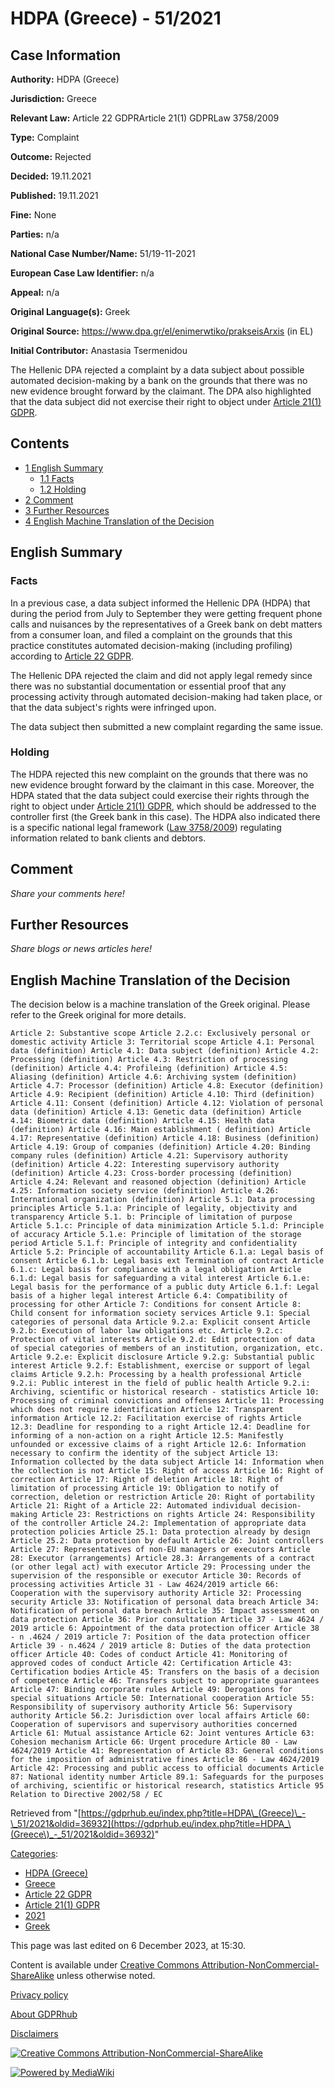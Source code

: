 # HDPA (Greece) - 51/2021

## Case Information

**Authority:** HDPA (Greece)

**Jurisdiction:** Greece

**Relevant Law:** Article 22 GDPRArticle 21(1) GDPRLaw 3758/2009

**Type:** Complaint

**Outcome:** Rejected

**Decided:** 19.11.2021

**Published:** 19.11.2021

**Fine:** None

**Parties:** n/a

**National Case Number/Name:** 51/19-11-2021

**European Case Law Identifier:** n/a

**Appeal:** n/a

**Original Language(s):** Greek

**Original Source:** https://www.dpa.gr/el/enimerwtiko/prakseisArxis (in EL)

**Initial Contributor:** Anastasia Tsermenidou

The Hellenic DPA rejected a complaint by a data subject about possible automated decision-making by a bank on the grounds that there was no new evidence brought forward by the claimant. The DPA also highlighted that the data subject did not exercise their right to object under [Article 21(1) GDPR](/index.php?title=Article_21_GDPR#1 "Article 21 GDPR").

## Contents

*   [1 English Summary](#English_Summary)
    *   [1.1 Facts](#Facts)
    *   [1.2 Holding](#Holding)
*   [2 Comment](#Comment)
*   [3 Further Resources](#Further_Resources)
*   [4 English Machine Translation of the Decision](#English_Machine_Translation_of_the_Decision)

## English Summary

### Facts

In a previous case, a data subject informed the Hellenic DPA (HDPA) that during the period from July to September they were getting frequent phone calls and nuisances by the representatives of a Greek bank on debt matters from a consumer loan, and filed a complaint on the grounds that this practice constitutes automated decision-making (including profiling) according to [Article 22 GDPR](/index.php?title=Article_22_GDPR "Article 22 GDPR").

The Hellenic DPA rejected the claim and did not apply legal remedy since there was no substantial documentation or essential proof that any processing activity through automated decision-making had taken place, or that the data subject's rights were infringed upon.

The data subject then submitted a new complaint regarding the same issue.

### Holding

The HDPA rejected this new complaint on the grounds that there was no new evidence brought forward by the claimant in this case. Moreover, the HDPA stated that the data subject could exercise their rights through the right to object under [Article 21(1) GDPR](/index.php?title=Article_21_GDPR#1 "Article 21 GDPR"), which should be addressed to the controller first (the Greek bank in this case). The HDPA also indicated there is a specific national legal framework ([Law 3758/2009](https://www.e-nomothesia.gr/sunegoros-tou-katanalote/n-3758-2009.html)) regulating information related to bank clients and debtors.

## Comment

_Share your comments here!_

## Further Resources

_Share blogs or news articles here!_

## English Machine Translation of the Decision

The decision below is a machine translation of the Greek original. Please refer to the Greek original for more details.

```
Article 2: Substantive scope Article 2.2.c: Exclusively personal or domestic activity Article 3: Territorial scope Article 4.1: Personal data (definition) Article 4.1: Data subject (definition) Article 4.2: Processing (definition) Article 4.3: Restriction of processing (definition) Article 4.4: Profileing (definition) Article 4.5: Aliasing (definition) Article 4.6: Archiving system (definition) Article 4.7: Processor (definition) Article 4.8: Executor (definition) Article 4.9: Recipient (definition) Article 4.10: Third (definition) Article 4.11: Consent (definition) Article 4.12: Violation of personal data (definition) Article 4.13: Genetic data (definition) Article 4.14: Biometric data (definition) Article 4.15: Health data (definition) Article 4.16: Main establishment ( definition) Article 4.17: Representative (definition) Article 4.18: Business (definition) Article 4.19: Group of companies (definition) Article 4.20: Binding company rules (definition) Article 4.21: Supervisory authority (definition) Article 4.22: Interesting supervisory authority (definition) Article 4.23: Cross-border processing (definition) Article 4.24: Relevant and reasoned objection (definition) Article 4.25: Information society service (definition) Article 4.26: International organization (definition) Article 5.1: Data processing principles Article 5.1.a: Principle of legality, objectivity and transparency Article 5.1. b: Principle of limitation of purpose Article 5.1.c: Principle of data minimization Article 5.1.d: Principle of accuracy Article 5.1.e: Principle of limitation of the storage period Article 5.1.f: Principle of integrity and confidentiality Article 5.2: Principle of accountability Article 6.1.a: Legal basis of consent Article 6.1.b: Legal basis ext Termination of contract Article 6.1.c: Legal basis for compliance with a legal obligation Article 6.1.d: Legal basis for safeguarding a vital interest Article 6.1.e: Legal basis for the performance of a public duty Article 6.1.f: Legal basis of a higher legal interest Article 6.4: Compatibility of processing for other Article 7: Conditions for consent Article 8: Child consent for information society services Article 9.1: Special categories of personal data Article 9.2.a: Explicit consent Article 9.2.b: Execution of labor law obligations etc. Article 9.2.c: Protection of vital interests Article 9.2.d: Edit protection of data of special categories of members of an institution, organization, etc. Article 9.2.e: Explicit disclosure Article 9.2.g: Substantial public interest Article 9.2.f: Establishment, exercise or support of legal claims Article 9.2.h: Processing by a health professional Article 9.2.i: Public interest in the field of public health Article 9.2.i: Archiving, scientific or historical research - statistics Article 10: Processing of criminal convictions and offenses Article 11: Processing which does not require identification Article 12: Transparent information Article 12.2: Facilitation exercise of rights Article 12.3: Deadline for responding to a right Article 12.4: Deadline for informing of a non-action on a right Article 12.5: Manifestly unfounded or excessive claims of a right Article 12.6: Information necessary to confirm the identity of the subject Article 13: Information collected by the data subject Article 14: Information when the collection is not Article 15: Right of access Article 16: Right of correction Article 17: Right of deletion Article 18: Right of limitation of processing Article 19: Obligation to notify of correction, deletion or restriction Article 20: Right of portability Article 21: Right of a Article 22: Automated individual decision-making Article 23: Restrictions on rights Article 24: Responsibility of the controller Article 24.2: Implementation of appropriate data protection policies Article 25.1: Data protection already by design Article 25.2: Data protection by default Article 26: Joint controllers Article 27: Representatives of non-EU managers or executors Article 28: Executor (arrangements) Article 28.3: Arrangements of a contract (or other legal act) with executor Article 29: Processing under the supervision of the responsible or executor Article 30: Records of processing activities Article 31 - Law 4624/2019 article 66: Cooperation with the supervisory authority Article 32: Processing security Article 33: Notification of personal data breach Article 34: Notification of personal data breach Article 35: Impact assessment on data protection Article 36: Prior consultation Article 37 - Law 4624 / 2019 article 6: Appointment of the data protection officer Article 38 - n .4624 / 2019 article 7: Position of the data protection officer Article 39 - n.4624 / 2019 article 8: Duties of the data protection officer Article 40: Codes of conduct Article 41: Monitoring of approved codes of conduct Article 42: Certification Article 43: Certification bodies Article 45: Transfers on the basis of a decision of competence Article 46: Transfers subject to appropriate guarantees Article 47: Binding corporate rules Article 49: Derogations for special situations Article 50: International cooperation Article 55: Responsibility of supervisory authority Article 56: Supervisory authority Article 56.2: Jurisdiction over local affairs Article 60: Cooperation of supervisors and supervisory authorities concerned Article 61: Mutual assistance Article 62: Joint ventures Article 63: Cohesion mechanism Article 66: Urgent procedure Article 80 - Law 4624/2019 Article 41: Representation of Article 83: General conditions for the imposition of administrative fines Article 86 - Law 4624/2019 Article 42: Processing and public access to official documents Article 87: National identity number Article 89.1: Safeguards for the purposes of archiving, scientific or historical research, statistics Article 95 Relation to Directive 2002/58 / EC

```

Retrieved from "[https://gdprhub.eu/index.php?title=HDPA\_(Greece)\_-\_51/2021&oldid=36932](https://gdprhub.eu/index.php?title=HDPA_\(Greece\)_-_51/2021&oldid=36932)"

[Categories](/index.php?title=Special:Categories "Special:Categories"):

*   [HDPA (Greece)](/index.php?title=Category:HDPA_\(Greece\) "Category:HDPA (Greece)")
*   [Greece](/index.php?title=Category:Greece "Category:Greece")
*   [Article 22 GDPR](/index.php?title=Category:Article_22_GDPR "Category:Article 22 GDPR")
*   [Article 21(1) GDPR](/index.php?title=Category:Article_21\(1\)_GDPR "Category:Article 21(1) GDPR")
*   [2021](/index.php?title=Category:2021 "Category:2021")
*   [Greek](/index.php?title=Category:Greek "Category:Greek")

This page was last edited on 6 December 2023, at 15:30.

Content is available under [Creative Commons Attribution-NonCommercial-ShareAlike](https://creativecommons.org/licenses/by-nc-sa/4.0/) unless otherwise noted.

[Privacy policy](/index.php?title=GDPRhub:Privacy_policy)

[About GDPRhub](/index.php?title=GDPRhub:About)

[Disclaimers](/index.php?title=GDPRhub:General_disclaimer)

[![Creative Commons Attribution-NonCommercial-ShareAlike](/resources/assets/licenses/cc-by-nc-sa.png)](https://creativecommons.org/licenses/by-nc-sa/4.0/)

[![Powered by MediaWiki](/resources/assets/poweredby_mediawiki_88x31.png)](https://www.mediawiki.org/)